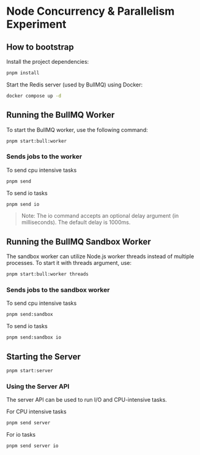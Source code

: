 # Node Concurrency & Parallelism Experiment

## How to bootstrap

Install the project dependencies:

```bash
pnpm install
```

Start the Redis server (used by BullMQ) using Docker:

```bash
docker compose up -d
```

## Running the BullMQ Worker

To start the BullMQ worker, use the following command:

```bash
pnpm start:bull:worker
```

### Sends jobs to the worker

To send cpu intensive tasks

```bash
pnpm send
```

To send io tasks

```bash
pnpm send io
```

> Note: The io command accepts an optional delay argument (in milliseconds). The default delay is 1000ms.

## Running the BullMQ Sandbox Worker

The sandbox worker can utilize Node.js worker threads instead of multiple processes. To start it with threads argument, use:

```bash
pnpm start:bull:worker threads
```

### Sends jobs to the sandbox worker

To send cpu intensive tasks

```bash
pnpm send:sandbox
```

To send io tasks

```bash
pnpm send:sandbox io
```

## Starting the Server

```bash
pnpm start:server
```

### Using the Server API

The server API can be used to run I/O and CPU-intensive tasks.

For CPU intensive tasks

```bash
pnpm send server
```

For io tasks

```bash
pnpm send server io
```

